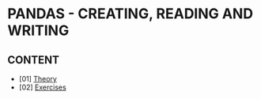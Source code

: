 # PANDAS - CREATING, READING AND WRITING

## CONTENT

- [01] [Theory](./theory.ipynb)
- [02] [Exercises](./exercises.ipynb)
